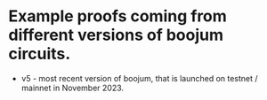 # Example proofs coming from different versions of boojum circuits.

* v5 - most recent version of boojum, that is launched on testnet / mainnet in November 2023.

